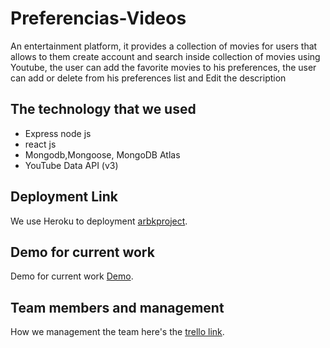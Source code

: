 # Preferencias-Videos
An entertainment platform, it provides a collection of movies  for users that allows to them create account and search inside collection of movies using Youtube, the user can add the favorite movies to his preferences, the user can add or delete from his preferences list and Edit the description

## The technology that we used
+ Express node js
+ react js
+ Mongodb,Mongoose, MongoDB Atlas
+ YouTube Data API (v3)

## Deployment Link

We use Heroku to deployment [arbkproject][1].

[1]: https://arbkproject.herokuapp.com/  

## Demo for current work 

Demo for current work [Demo][1].

[1]: https://drive.google.com/file/d/1xYRdO9K9NbAxN5Fx1CPSc6QFPujQXDI5/view?usp=sharing  

## Team members and management 

How we management the team here's the [trello link][1].

[1]: https://trello.com/b/fgg9ANek/preferencias-movies
